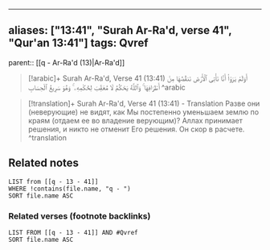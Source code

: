 
---
aliases: ["13:41", "Surah Ar-Ra'd, verse 41", "Qur'an 13:41"]
tags: Qvref
---

parent:: [[q - Ar-Ra'd (13)|Ar-Ra'd]]

> [!arabic]+ Surah Ar-Ra'd, Verse 41 (13:41)
> <span class="quran-arabic">أَوَلَمْ يَرَوْا۟ أَنَّا نَأْتِى ٱلْأَرْضَ نَنقُصُهَا مِنْ أَطْرَافِهَا ۚ وَٱللَّهُ يَحْكُمُ لَا مُعَقِّبَ لِحُكْمِهِۦ ۚ وَهُوَ سَرِيعُ ٱلْحِسَابِ</span>
^arabic

> [!translation]+ Surah Ar-Ra'd, Verse 41 (13:41) - Translation
> Разве они (неверующие) не видят, как Мы постепенно уменьшаем землю по краям (отдаем ее во владение верующим)? Аллах принимает решения, и никто не отменит Его решения. Он скор в расчете.
^translation



## Related notes
```dataview
LIST from [[q - 13 - 41]]
WHERE !contains(file.name, "q - ")
SORT file.name ASC
```

### Related verses (footnote backlinks)
```dataview
LIST FROM [[q - 13 - 41]] AND #Qvref
SORT file.name ASC
```

